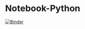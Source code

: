 # Notebook-Python

[![Binder](https://mybinder.org/badge_logo.svg)](https://mybinder.org/v2/gh/sharonexcelli/Notebook-Python/HEAD)

